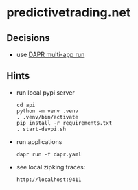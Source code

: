 # predictivetrading.net

## Decisions
- use [DAPR multi-app run](https://docs.dapr.io/developing-applications/local-development/multi-app-dapr-run/multi-app-overview/)

## Hints

- run local pypi server
  ```
  cd api
  python -m venv .venv
  . .venv/bin/activate
  pip install -r requirements.txt
  . start-devpi.sh
  ```
- run applications
  ```
  dapr run -f dapr.yaml
  ```
- see local zipking traces:
  ```
  http://localhost:9411
  ```